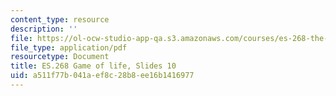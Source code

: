 ```yaml
---
content_type: resource
description: ''
file: https://ol-ocw-studio-app-qa.s3.amazonaws.com/courses/es-268-the-mathematics-in-toys-and-games-spring-2010/a511f77b041aef8c28b8ee16b1416977_MITES_268S10_ses10_slides2.pdf
file_type: application/pdf
resourcetype: Document
title: ES.268 Game of life, Slides 10
uid: a511f77b-041a-ef8c-28b8-ee16b1416977
---
```

